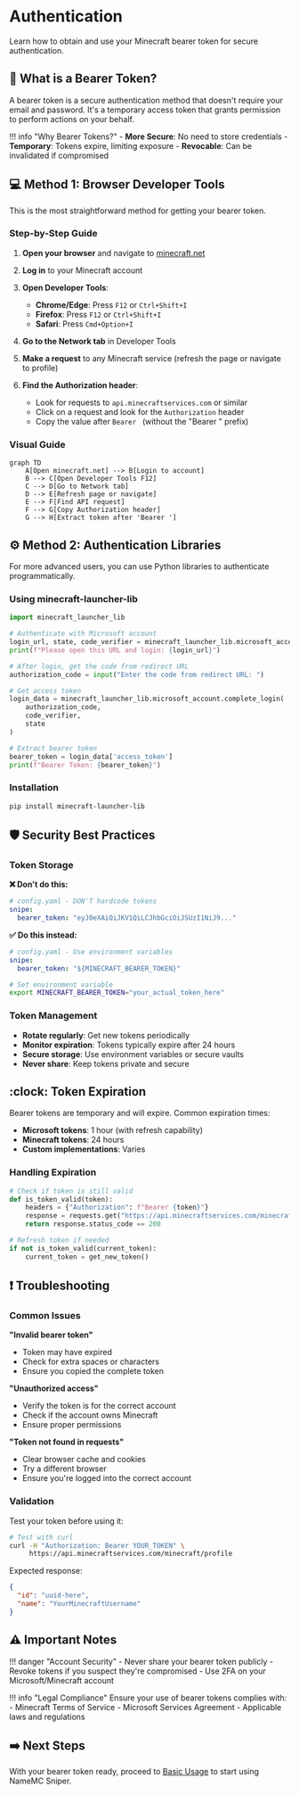 # Authentication

Learn how to obtain and use your Minecraft bearer token for secure authentication.

## :key: What is a Bearer Token?

A bearer token is a secure authentication method that doesn't require your email and password. It's a temporary access token that grants permission to perform actions on your behalf.

!!! info "Why Bearer Tokens?"
    - **More Secure**: No need to store credentials
    - **Temporary**: Tokens expire, limiting exposure
    - **Revocable**: Can be invalidated if compromised

## :computer: Method 1: Browser Developer Tools

This is the most straightforward method for getting your bearer token.

### Step-by-Step Guide

1. **Open your browser** and navigate to [minecraft.net](https://minecraft.net)

2. **Log in** to your Minecraft account

3. **Open Developer Tools**:
   - **Chrome/Edge**: Press `F12` or `Ctrl+Shift+I`
   - **Firefox**: Press `F12` or `Ctrl+Shift+I`
   - **Safari**: Press `Cmd+Option+I`

4. **Go to the Network tab** in Developer Tools

5. **Make a request** to any Minecraft service (refresh the page or navigate to profile)

6. **Find the Authorization header**:
   - Look for requests to `api.minecraftservices.com` or similar
   - Click on a request and look for the `Authorization` header
   - Copy the value after `Bearer ` (without the "Bearer " prefix)

### Visual Guide

```mermaid
graph TD
    A[Open minecraft.net] --> B[Login to account]
    B --> C[Open Developer Tools F12]
    C --> D[Go to Network tab]
    D --> E[Refresh page or navigate]
    E --> F[Find API request]
    F --> G[Copy Authorization header]
    G --> H[Extract token after 'Bearer ']
```

## :gear: Method 2: Authentication Libraries

For more advanced users, you can use Python libraries to authenticate programmatically.

### Using minecraft-launcher-lib

```python
import minecraft_launcher_lib

# Authenticate with Microsoft account
login_url, state, code_verifier = minecraft_launcher_lib.microsoft_account.get_secure_login_data()
print(f"Please open this URL and login: {login_url}")

# After login, get the code from redirect URL
authorization_code = input("Enter the code from redirect URL: ")

# Get access token
login_data = minecraft_launcher_lib.microsoft_account.complete_login(
    authorization_code, 
    code_verifier, 
    state
)

# Extract bearer token
bearer_token = login_data['access_token']
print(f"Bearer Token: {bearer_token}")
```

### Installation

```bash
pip install minecraft-launcher-lib
```

## :shield: Security Best Practices

### Token Storage

**❌ Don't do this:**
```yaml
# config.yaml - DON'T hardcode tokens
snipe:
  bearer_token: "eyJ0eXAiOiJKV1QiLCJhbGciOiJSUzI1NiJ9..."
```

**✅ Do this instead:**
```yaml
# config.yaml - Use environment variables
snipe:
  bearer_token: "${MINECRAFT_BEARER_TOKEN}"
```

```bash
# Set environment variable
export MINECRAFT_BEARER_TOKEN="your_actual_token_here"
```

### Token Management

- **Rotate regularly**: Get new tokens periodically
- **Monitor expiration**: Tokens typically expire after 24 hours
- **Secure storage**: Use environment variables or secure vaults
- **Never share**: Keep tokens private and secure

## :clock: Token Expiration

Bearer tokens are temporary and will expire. Common expiration times:

- **Microsoft tokens**: 1 hour (with refresh capability)
- **Minecraft tokens**: 24 hours
- **Custom implementations**: Varies

### Handling Expiration

```python
# Check if token is still valid
def is_token_valid(token):
    headers = {"Authorization": f"Bearer {token}"}
    response = requests.get("https://api.minecraftservices.com/minecraft/profile", headers=headers)
    return response.status_code == 200

# Refresh token if needed
if not is_token_valid(current_token):
    current_token = get_new_token()
```

## :exclamation: Troubleshooting

### Common Issues

**"Invalid bearer token"**
- Token may have expired
- Check for extra spaces or characters
- Ensure you copied the complete token

**"Unauthorized access"**
- Verify the token is for the correct account
- Check if the account owns Minecraft
- Ensure proper permissions

**"Token not found in requests"**
- Clear browser cache and cookies
- Try a different browser
- Ensure you're logged into the correct account

### Validation

Test your token before using it:

```bash
# Test with curl
curl -H "Authorization: Bearer YOUR_TOKEN" \
     https://api.minecraftservices.com/minecraft/profile
```

Expected response:
```json
{
  "id": "uuid-here",
  "name": "YourMinecraftUsername"
}
```

## :warning: Important Notes

!!! danger "Account Security"
    - Never share your bearer token publicly
    - Revoke tokens if you suspect they're compromised
    - Use 2FA on your Microsoft/Minecraft account

!!! info "Legal Compliance"
    Ensure your use of bearer tokens complies with:
    - Minecraft Terms of Service
    - Microsoft Services Agreement
    - Applicable laws and regulations

## :arrow_right: Next Steps

With your bearer token ready, proceed to [Basic Usage](../usage/basic-usage.md) to start using NameMC Sniper.
